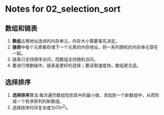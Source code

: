# Notes for 02_selection_sort

## 数组和链表
1. **数组**占用地址连续的内存单元，内存大小需要事先决定。
2. **链表**中每个元素都存储下一个元素的内存地址，将一系列随机的内存单元穿在一起。
3. 链表只支持顺序访问，而数组支持随机访问。
4. 要进行增删操作，链表是更好的选择；要读取速度快，数组更合适。

## 选择排序
1. **选择排序**算法:每次遍历数组找到其中的最小值，添加到一个新数组中，从而形成一个有序排列的新数组。
2. 选择排序时间复杂度为$O(n^2)$。
